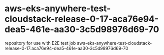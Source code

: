 # aws-eks-anywhere-test-cloudstack-release-0-17-aca76e94-dea5-461e-aa30-3c5d98976d69-70
repository for use with E2E test job aws-eks-anywhere-test-cloudstack-release-0-17:aca76e94-dea5-461e-aa30-3c5d98976d69-70
